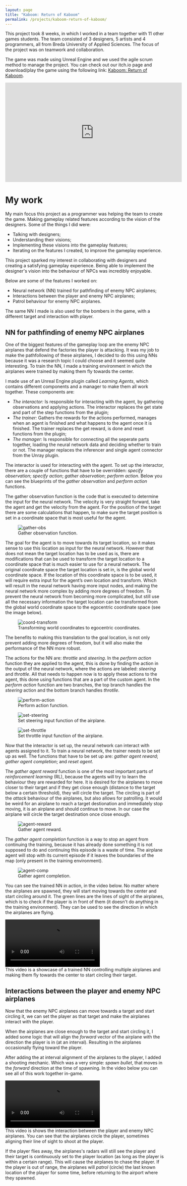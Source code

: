 ```yaml
---
layout: page
title: "Kaboom: Return of Kaboom"
permalink: /projects/kaboom-return-of-kaboom/
---
```


<link rel="stylesheet" href="/assets/css/links.css">
<link rel="stylesheet" href="/assets/css/videos.css">

This project took 8 weeks, in which I worked in a team together with 11 other games students. The team consisted of 3 designers, 5 artists and 4 programmers, all from Breda University of Applied Sciences. The focus of the project was on teamwork and collaboration.

The game was made using Unreal Engine and we used the agile scrum method to manage the project. You can check out our itch.io page and download/play the game using the following link: <a href="https://buas.itch.io/team-ginger" target="_blank" rel="noopener noreferrer">Kaboom: Return of Kaboom</a>.


<div class="youtube-video-container">
  <iframe width="560" height="315" src="https://www.youtube.com/embed/zk-24I7OJf8" frameborder="0" allowfullscreen></iframe>
</div>

# My work
My main focus this project as a programmer was helping the team to create the game. Making gameplay related features according to the vision of the designers. Some of the things I did were:
- Talking with designers;
- Understanding their visions;
- Implementing these visions into the gameplay features;
- Iterating on the features I created, to improve the gameplay experience.

This project sparked my interest in collaborating with designers and creating a satisfying gameplay experience. Being able to implement the designer's vision into the behaviour of NPCs was incredibly enjoyable.

Below are some of the features I worked on:
- Neural network (NN) trained for pathfinding of enemy NPC airplanes;
- Interactions between the player and enemy NPC airplanes;
- Patrol behaviour for enemy NPC airplanes.

The same NN I made is also used for the bombers in the game, with a different target and interaction with player.

## NN for pathfinding of enemy NPC airplanes

One of the biggest features of the gameplay loop are the enemy NPC airplanes that defend the factories the player is attacking. It was my job to make the pathfollowing of these airplanes, I decided to do this using NNs because it was a research topic I could choose and it seemed quite interesting. To train the NN, I made a training environment in which the airplanes were trained by making them fly towards the center. 

I made use of an Unreal Engine plugin called *Learning Agents*, which contains different components and a manager to make them all work together. These components are:
- *The interactor:* Is responsible for interacting with the agent, by gathering observations and applying actions. The interactor replaces the get state and part of the step functions from the plugin;
- *The trainer:* Gathers the rewards for the actions performed, manages when an agent is finished and what happens to the agent once it is finished. The trainer replaces the get reward, is done and reset functions from the plugin;
- *The manager:* Is responsible for connecting all the seperate parts together, loading the neural network data and deciding whether to train or not. The manager replaces the inferencer and single agent connector from the Unray plugin.

The interactor is used for interacting with the agent. To set up the interactor, there are a couple of functions that have to be overridden: *specify observation*; *specify action*; *gather observation*; *perform action*. Below you can see the blueprints of the *gather observation* and *perform action* functions. 

The gather observation function is the code that is executed to determine the input for the neural network. The velocity is very straight forward, take the agent and get the velocity from the agent. For the position of the target there are some calculations that happen, to make sure the target position is set in a coordinate space that is most useful for the agent.

<figure>
  <img src="assets/images/kaboom/GatherObservation.png" alt="gather-obs">
  <figcaption>Gather observation function.</figcaption>
</figure>

The goal for the agent is to move towards its target location, so it makes sense to use this location as input for the neural network. However that does not mean the target location has to be used as is, there are modifications that can be used to transform the target location to a coordinate space that is much easier to use for a neural network. The original coordinate space the target location is set in, is the global world coordinate space. If the location of this coordinate space is to be used, it will require extra input for the agent’s own location and transform. Which will result in the neural network having more input nodes, and making the neural network more complex by adding more degrees of freedom. To prevent the neural network from becoming more complicated, but still use all the necessary information the target location can be transformed from the global world coordinate space to the egocentric coordinate space (see the image below).

<figure>
  <img src="assets/images/kaboom/CoordinatesTransformation.png" alt="coord-transform">
  <figcaption>Transforming world coordinates to egocentric coordinates.</figcaption>
</figure>

The benefits to making this translation to the goal location, is not only prevent adding more degrees of freedom, but it will also make the performance of the NN more robust.

The actions for the NN are: *throttle* and *steering*. In the *perform action* function they are applied to the agent, this is done by finding the action in the output of the neural network, where the actions are labeled: *steering* and *throttle*. All that needs to happen now is to apply these actions to the agent, this done using functions that are a part of the custom agent. In the *perform action* function are two branches, the top branch handles the *steering* action and the bottom branch handles *throtlle*.

<figure>
  <img src="assets/images/kaboom/PerformAction.png" alt="perform-action">
  <figcaption>Perform action function.</figcaption>
</figure>

<figure>
  <img src="assets/images/kaboom/SetSteeringInput.png" alt="set-steering">
  <figcaption>Set steering input function of the airplane.</figcaption>
</figure>

<figure>
  <img src="assets/images/kaboom/SetThrottleInput.png" alt="set-throttle">
  <figcaption> Set throttle input function of the airplane.</figcaption>
</figure>

Now that the interactor is set up, the neural network can interact with agents assigned to it. To train a neural network, the trainer needs to be set up as well. The functions that have to be set up are: *gather agent reward*; *gather agent completion*; and *reset agent*.

The *gather agent reward* function is one of the most important parts of *reinforcement learning* (RL), because the agents will try to learn the behaviour they are rewarded for here. It is desired for the airplanes to move closer to their target and if they get close enough (distance to the target below a certain threshold), they will circle the target. The circling is part of the *attack* behaviour of the airplanes, but also allows for patrolling. It would be weird for an airplane to reach a target destionation and immediately stop moving, it is an airplane and should continue to move. In our case the airplane will circle the target destination once close enough. 

<figure>
  <img src="assets/images/kaboom/GatherAgentReward.png" alt="agent-reward">
  <figcaption>Gather agent reward.</figcaption>
</figure>

The *gather agent completion* function is a way to stop an agent from continuing the training, because it has already done something it is not supposed to do and continuing this episode is a waste of time. The airplane agent will stop with its current episode if it leaves the boundaries of the map (only present in the training environment).

<figure>
  <img src="assets/images/kaboom/GatherAgentCompletion.png" alt="agent-comp">
  <figcaption>Gather agent completion.</figcaption>
</figure>

You can see the trained NN in action, in the video below. No matter where the airplanes are spawned, they will start moving towards the center and start circling around it. The green lines are the lines of sight of the airplanes, which is to check if the player is in front of them (it doesn't do anything in the training environment). They can be used to see the direction in which the airplanes are flying.

<div class="video-container">
  <video controls>
    <source src="/assets/videos/trained_NN_airplanes.mp4" type="video/mp4">
    Your browser does not support the video tag.
  </video>
  <figcaption>
    This video is a showcase of a trained NN controlling multiple airplanes and making them fly towards the center to start circling their target.
  </figcaption>
</div>

## Interactions between the player and enemy NPC airplanes

Now that the enemy NPC airplanes can move towards a target and start circling it, we can set the player as that target and make the airplanes interact with the player.

When the airplanes are close enough to the target and start circling it, I added some logic that will align the *forward* vector of the airplane with the direction the player is in (at an interval). Resulting in the airplanes occasionally flying toward the player.

After adding the at interval alignment of the airplanes to the player, I added a shooting mechanic. Which was a very simple: *spawn bullet*, that moves in the *forward* direction at the time of spawning. In the video below you can see all of this work together in-game.

<div class="video-container">
  <video controls>
    <source src="/assets/videos/airplanes_interaction.mp4" type="video/mp4">
    Your browser does not support the video tag.
  </video>
  <figcaption>
    This video is shows the interaction between the player and enemy NPC airplanes. You can see that the airplanes circle the player, sometimes aligning their line of sight to shoot at the player.
  </figcaption>
</div>

If the player flies away, the airplanes's radars will still see the player and their target is continuously set to the player location (as long as the player is within a certain range). This will cause the airplanes to chase the player. If the player is out of range, the airplanes will *patrol* (circle) the last known location of the player for some time, before returning to the airport where they spawned.
